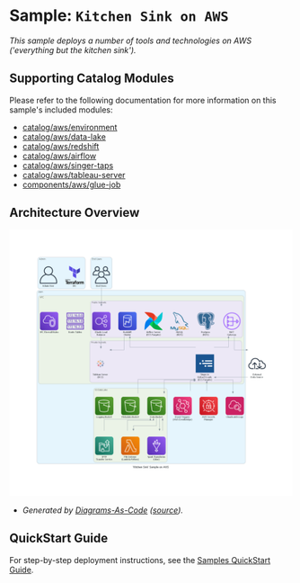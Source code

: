 # Sample: `Kitchen Sink on AWS`

_This sample deploys a number of tools and technologies on AWS ('everything but the
kitchen sink')._

## Supporting Catalog Modules

Please refer to the following documentation for more information on this sample's included
modules:

* [catalog/aws/environment](../../catalog/aws/environment/README.md)
* [catalog/aws/data-lake](../../catalog/aws/data-lake/README.md)
* [catalog/aws/redshift](../../catalog/aws/redshift/README.md)
* [catalog/aws/airflow](../../catalog/aws/airflow/README.md)
* [catalog/aws/singer-taps](../../catalog/aws/singer-taps/README.md)
* [catalog/aws/tableau-server](../../catalog/aws/tableau-server/README.md)
* [components/aws/glue-job](../../components/aws/glue-job/README.md)

## Architecture Overview

![diagram](diagram.png)

* _Generated by [Diagrams-As-Code](https://diagrams.mingrammer.com/) ([source](diagram.py))._

## QuickStart Guide

For step-by-step deployment instructions, see the
[Samples QuickStart Guide](../../docs/getting_started/samples.md).
